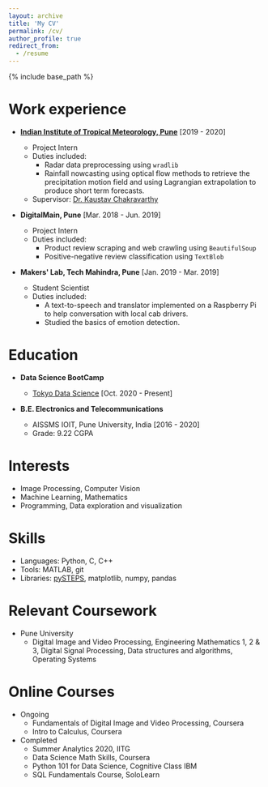 ```yaml
---
layout: archive
title: 'My CV'
permalink: /cv/
author_profile: true
redirect_from:
  - /resume
---
```


{% include base_path %}

Work experience
======
* **[Indian Institute of Tropical Meteorology, Pune](https://www.tropmet.res.in/)** [2019 - 2020]
  * Project Intern
  * Duties included:  
    * Radar data preprocessing using `wradlib`  
    * Rainfall nowcasting using optical flow methods to retrieve the precipitation motion field and using Lagrangian extrapolation to produce short term forecasts. 
  * Supervisor: [Dr. Kaustav Chakravarthy](https://www.tropmet.res.in/105-Kaustav%20%20Chakravarty-scientist_detail)

* **DigitalMain, Pune** [Mar. 2018 - Jun. 2019]
  * Project Intern
  * Duties included:  
    * Product review scraping and web crawling using `BeautifulSoup`  
    * Positive-negative review classification using `TextBlob`  

* **Makers' Lab, Tech Mahindra, Pune** [Jan. 2019 - Mar. 2019]
  * Student Scientist
  * Duties included:  
    * A text-to-speech and translator implemented on a Raspberry Pi to help conversation with local cab drivers.  
    * Studied the basics of emotion detection. 

Education
======
* **Data Science BootCamp**
  * [Tokyo Data Science](https://tokyodatascience.com/) [Oct. 2020 - Present]

* **B.E. Electronics and Telecommunications**
  * AISSMS IOIT, Pune University, India [2016 - 2020]
  * Grade: 9.22 CGPA
 

Interests
======
* Image Processing, Computer Vision
* Machine Learning, Mathematics
* Programming, Data exploration and visualization
 
Skills
======
* Languages: Python, C, C++
* Tools: MATLAB, git
* Libraries: [pySTEPS](https://pysteps.github.io/), matplotlib, numpy, pandas

Relevant Coursework
======
* Pune University  
  * Digital Image and Video Processing, Engineering Mathematics 1, 2 & 3, Digital Signal Processing, Data structures and algorithms, Operating Systems  

Online Courses
======
* Ongoing  
  * Fundamentals of Digital Image and Video Processing, Coursera  
  * Intro to Calculus, Coursera
* Completed  
  * Summer Analytics 2020, IITG
  * Data Science Math Skills, Coursera
  * Python 101 for Data Science, Cognitive Class IBM
  * SQL Fundamentals Course, SoloLearn
  
<!---
Publications
======
  <ul>{% for post in site.publications %}
    {% include archive-single-cv.html %}
  {% endfor %}</ul>
//  
Talks
======
  <ul>{% for post in site.talks %}
    {% include archive-single-talk-cv.html %}
  {% endfor %}</ul>
//  
Teaching
======
  <ul>{% for post in site.teaching %}
    {% include archive-single-cv.html %}
  {% endfor %}</ul>
//  
Service and leadership
======
* Currently signed in to 43 different slack teams -->
